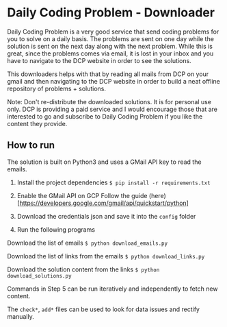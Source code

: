# Daily Coding Problem - Downloader
Daily Coding Problem is a very good service that send coding problems for you to solve on a daily basis. 
The problems are sent on one day while the solution is sent on the next day along with the next problem.
While this is great, since the problems comes via email, it is lost in your inbox and you have to navigate
to the DCP website in order to see the solutions. 

This downloaders helps with that by reading all mails from DCP on your gmail and then navigating to the
DCP website in order to build a neat offline repository of problems + solutions. 

Note: Don't re-distribute the downloaded solutions. It is for personal use only.
DCP is providing a paid service and I would encourage those that are interested to go and subscribe to 
Daily Coding Problem if you like the content they provide. 

## How to run
The solution is built on Python3 and uses a GMail API key to read the emails.

1. Install the project dependencies
`$ pip install -r requirements.txt`

2. Enable the GMail API on GCP
Follow the guide (here)[https://developers.google.com/gmail/api/quickstart/python]

3. Download the credentials json and save it into the `config` folder

5. Run the following programs

Download the list of emails
`$ python download_emails.py`

Download the list of links from the emails
`$ python download_links.py`

Download the solution content from the links
`$ python download_solutions.py`

Commands in Step 5 can be run iteratively and independently to fetch new content.

The `check*`, `add*` files can be used to look for data issues and rectify manually.


